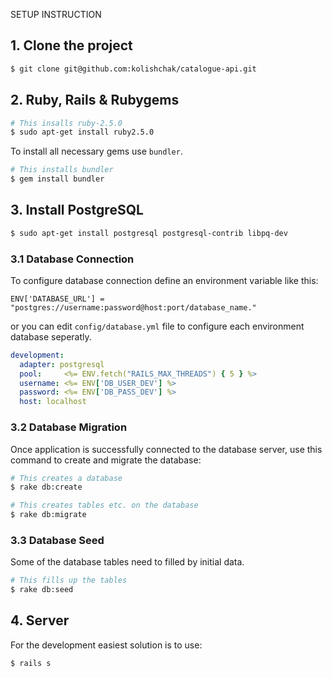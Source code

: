 SETUP INSTRUCTION
## 1. Clone the project

```sh
$ git clone git@github.com:kolishchak/catalogue-api.git
```

## 2. Ruby, Rails & Rubygems

```sh
# This insalls ruby-2.5.0
$ sudo apt-get install ruby2.5.0
```

To install all necessary gems use `bundler`.

```sh
# This installs bundler
$ gem install bundler
```

## 3. Install PostgreSQL

```sh
$ sudo apt-get install postgresql postgresql-contrib libpq-dev
```

### 3.1 Database Connection

To configure database connection define an environment variable like
this:

```
ENV['DATABASE_URL'] = "postgres://username:password@host:port/database_name."
```

or you can edit `config/database.yml` file to configure each environment
database seperatly.

```yml
development:
  adapter: postgresql
  pool:     <%= ENV.fetch("RAILS_MAX_THREADS") { 5 } %>
  username: <%= ENV['DB_USER_DEV'] %>
  password: <%= ENV['DB_PASS_DEV'] %>
  host: localhost
```

### 3.2 Database Migration

Once application is successfully connected to the database server, use
this command to create and migrate the database:

```sh
# This creates a database
$ rake db:create

# This creates tables etc. on the database
$ rake db:migrate
```

### 3.3 Database Seed

Some of the database tables need to filled by initial data.

```sh
# This fills up the tables
$ rake db:seed
```

## 4. Server

For the development easiest solution is to use:

```sh
$ rails s
```
